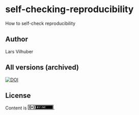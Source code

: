 # self-checking-reproducibility

How to self-check reproducibility

## Author

Lars Vilhuber

## All versions (archived)

[![DOI](https://zenodo.org/badge/DOI/10.5281/zenodo.13928186.svg)](https://doi.org/10.5281/zenodo.13928186)

## License


Content is [![License: CC BY-NC 4.0](/images/cc-by-nc-80x15.png)](https://creativecommons.org/licenses/by-nc/4.0/).

